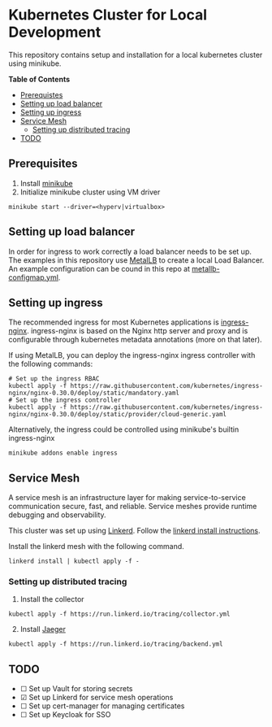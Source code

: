 # Kubernetes Cluster for Local Development

This repository contains setup and installation for a local
kubernetes cluster using minikube.

**Table of Contents**
- [Prerequistes](#prerequisites)
- [Setting up load balancer](#setting-up-load-balancer)
- [Setting up ingress](#setting-up-ingress)
- [Service Mesh](#service-mesh)
  - [Setting up distributed tracing](#setting-up-distributed-tracing)
- [TODO](#todo)

## Prerequisites

1. Install [minikube](https://minikube.sigs.k8s.io/docs/start/)
2. Initialize minikube cluster using VM driver
```
minikube start --driver=<hyperv|virtualbox>
```

## Setting up load balancer

In order for ingress to work correctly a load balancer needs to be set
up. The examples in this repository use [MetalLB](https://metallb.universe.tf/installation/)
to create a local Load Balancer. An example configuration can be cound
in this repo at [metallb-configmap.yml](./metallb-configmap.yml).

## Setting up ingress

The recommended ingress for most Kubernetes applications is [ingress-nginx](https://kubernetes.github.io/ingress-nginx/).
ingress-nginx is based on the Nginx http server and proxy and is configurable
through kubernetes metadata annotations (more on that later).

If using MetalLB, you can deploy the ingress-nginx ingress controller with the following commands:

```
# Set up the ingress RBAC
kubectl apply -f https://raw.githubusercontent.com/kubernetes/ingress-nginx/nginx-0.30.0/deploy/static/mandatory.yaml
# Set up the ingress controller
kubectl apply -f https://raw.githubusercontent.com/kubernetes/ingress-nginx/nginx-0.30.0/deploy/static/provider/cloud-generic.yaml
```

Alternatively, the ingress could be controlled using minikube's builtin ingress-nginx

```
minikube addons enable ingress
```

## Service Mesh

A service mesh is an infrastructure layer for making service-to-service communication
secure, fast, and reliable. Service meshes provide runtime debugging and observability.

This cluster was set up using [Linkerd](https://linkerd.io/2/overview/).
Follow the [linkerd install instructions](https://linkerd.io/2/getting-started/#step-1-install-the-cli).

Install the linkerd mesh with the following command.

```
linkerd install | kubectl apply -f -
```

### Setting up distributed tracing

1. Install the collector
```
kubectl apply -f https://run.linkerd.io/tracing/collector.yml
```
2. Install [Jaeger](https://www.jaegertracing.io/)
```
kubectl apply -f https://run.linkerd.io/tracing/backend.yml
```

## TODO
[//]: # "&#9744; - unchecked   &#9745; - checked"
- &#9744;&nbsp;Set up Vault for storing secrets
- &#9745;&nbsp;Set up Linkerd for service mesh operations
- &#9744;&nbsp;Set up cert-manager for managing certificates
- &#9744;&nbsp;Set up Keycloak for SSO